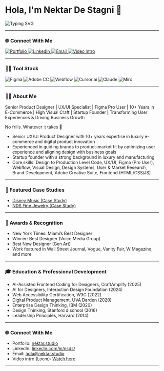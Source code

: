</center>

# Hola, I'm Nektar De Stagni 👋

<img src="https://readme-typing-svg.demolab.com?font=Fira+Code&pause=1000&color=3AC0FF&width=600&lines=Senior+UX%2FUI+Product+Designer;Figma+Pro+User+%26+AI+Advocate;Designing+for+Impact+and+Accessibility" alt="Typing SVG"/>

---
### 🌐 Connect With Me
<p align="left">
  <a href="https://www.nektar.studio" target="_blank" rel="noopener noreferrer">
    <img src="https://img.shields.io/badge/Portfolio-nektar.studio-00BFFF?style=flat-square&logo=about-dot-me&logoColor=white" alt="Portfolio" />
  </a>
  <a href="https://www.linkedin.com/in/nsds/" target="_blank" rel="noopener noreferrer">
    <img src="https://img.shields.io/badge/LinkedIn-%230077B5.svg?style=flat-square&logo=linkedin&logoColor=white" alt="LinkedIn" />
  </a>
  <a href="mailto:hola@nektar.studio" target="_blank" rel="noopener noreferrer">
    <img src="https://img.shields.io/badge/Email-D14836?style=flat-square&logo=gmail&logoColor=white" alt="Email" />
  </a>
  <a href="https://www.loom.com/share/e1be8860e6c94b76a7f8cead4038c27f?sid=50ee921d-bbad-4588-adf7-b4e09d3f3b45" target="_blank" rel="noopener noreferrer">
    <img src="https://img.shields.io/badge/Loom-00B0EF?style=flat-square&logo=loom&logoColor=white" alt="Video Intro" />
  </a>
</p>



---

### 👩‍💻 Tool Stack

![Figma](https://img.shields.io/badge/Figma-0AC97F?style=flat-square&logo=figma&logoColor=white)
![Adobe CC](https://img.shields.io/badge/Adobe%20CC-F44336?style=flat-square&logo=adobe-creative-cloud)
![Webflow](https://img.shields.io/badge/Webflow-3549C6?style=flat-square&logo=webflow&logoColor=white)
![Cursor.ai](https://img.shields.io/badge/Cursor-FFBB00?style=flat-square)
![Claude](https://img.shields.io/badge/Claude-1B4965?style=flat-square)
![Miro](https://img.shields.io/badge/Miro-FFD600?style=flat-square&logo=miro)

---


### 👩‍💻 About Me

Senior Product Designer | UX/UI Specialist | Figma Pro User | 10+ Years in E-Commerce | High Visual Craft | Startup Founder | Transforming User Experiences & Driving Business Growth

No frills. Whatever it takes 💪

- Senior UX/UI Product Designer with 10+ years expertise in luxury e-commerce and digital product innovation  
- Experienced in guiding brands to product-market fit by optimizing user experience and aligning design with business goals  
- Startup founder with a strong background in luxury and manufacturing
- Core skills: Design to Production Level Code, UX/UI, Figma (Pro User), Webflow, Visual Design, Design Systems, User & Market Research, Brand Development, Adobe Creative Suite, Frontend (HTML/CSS/JS)

---

### 📂 Featured Case Studies

- [Disney Music (Case Study)](https://www.nektar.studio/disney)
- [NDS Fine Jewelry (Case Study)](https://www.nektar.studio/nds)

---

### 🏅 Awards & Recognition

- New York Times: Miami’s Best Designer  
- Winner: Best Designer (Voice Media Group)  
- Best New Designer (Gen Art)  
- Work featured in Wall Street Journal, Vogue, Vanity Fair, W Magazine, and more  

---

### 🎓 Education & Professional Development

- AI-Assisted Frontend Coding for Designers, CraftAmplify (2025)  
- AI for Designers, Interaction Design Foundation (2024)  
- Web Accessibility Certification, W3C (2022)  
- Digital Product Management, UVA Darden (2020)  
- Enterprise Design Thinking, IBM (2020)  
- Design Thinking, Stanford d.school (2016)  
- Leadership Principles, Harvard (2014)  

---

### 🌐 Connect With Me

- Portfolio: [nektar.studio](https://www.nektar.studio/)  
- LinkedIn: [linkedin.com/in/nsds/](https://www.linkedin.com/in/nsds/)  
- Email: [hola@nektar.studio](mailto:hola@nektar.studio)  
- Video intro (Loom): [Watch here](https://www.loom.com/share/e1be8860e6c94b76a7f8cead4038c27f?sid=50ee921d-bbad-4588-adf7-b4e09d3f3b45)  

---
